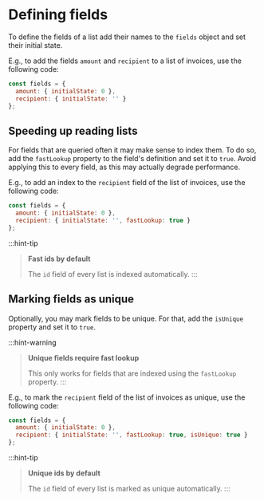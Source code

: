 # Defining fields

To define the fields of a list add their names to the `fields` object and set their initial state.

E.g., to add the fields `amount` and `recipient` to a list of invoices, use the following code:

```javascript
const fields = {
  amount: { initialState: 0 },
  recipient: { initialState: '' }
};
```

## Speeding up reading lists

For fields that are queried often it may make sense to index them. To do so, add the `fastLookup` property to the field's definition and set it to `true`. Avoid applying this to every field, as this may actually degrade performance.

E.g., to add an index to the `recipient` field of the list of invoices, use the following code:

```javascript
const fields = {
  amount: { initialState: 0 },
  recipient: { initialState: '', fastLookup: true }
};
```

:::hint-tip
> **Fast ids by default**
>
> The `id` field of every list is indexed automatically.
:::

## Marking fields as unique

Optionally, you may mark fields to be unique. For that, add the `isUnique` property and set it to `true`.

:::hint-warning
> **Unique fields require fast lookup**
>
> This only works for fields that are indexed using the `fastLookup` property.
:::

E.g., to mark the `recipient` field of the list of invoices as unique, use the following code:

```javascript
const fields = {
  amount: { initialState: 0 },
  recipient: { initialState: '', fastLookup: true, isUnique: true }
};
```

:::hint-tip
> **Unique ids by default**
>
> The `id` field of every list is marked as unique automatically.
:::
